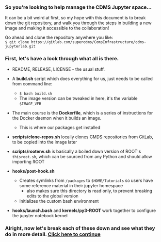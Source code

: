 ### So you're looking to help manage the CDMS Jupyter space...  

It can be a bit weird at first, so my hope with this document is to break down the git repository, and walk you through the steps in building a new image and making it accessible to the collaboration!

Go ahead and clone the repository anywhere you like:  
`$ git clone https://gitlab.com/supercdms/CompInfrastructure/cdms-jupyterlab.git`

### First, let's have a look through what all is there. 

- README, RELEASE, LICENSE - the usual stuff. 

- A **build.sh** script which does everything for us, just needs to be called from command line:  
  - `$ bash build.sh`  
  - The image version can be tweaked in here, it's the variable `$IMAGE_VER`  

- The main course is the **Dockerfile**, which is a series of instructions for the Docker daemon when it builds an image.  
  - This is where our packages get installed  

- **scripts/clone-repos.sh** locally clones CMDS repositories from GitLab, to be copied into the image later

- **scripts/rootenv.sh** is basically a boiled down version of ROOT's `thisroot.sh`, which can be sourced from any Python and should allow importing ROOT
  
- **hooks/post-hook.sh** 
  - Creates symlinks from `/packages` to `$HOME/Tutorials` so users have some reference material in their jupyter homespace 
    - also makes sure this directory is read only, to prevent breaking edits to the global version
  - Initializes the custom bash environment
  
- **hooks/launch.bash** and **kernels/py3-ROOT** work together to configure the jupyter notebook kernel   

### Alright, now let's break each of these down and see what they do in more detail. [Click here to continue](./breakdown.md)